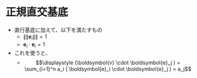 # 正規直交基底

- 直行基底に加えて、以下を満たすもの
  - $\|\|\boldsymbol{e}_i\|\| = 1$
  - $\boldsymbol{e}_i \cdot \boldsymbol{e}_i = 1$
- これを使うと、
  - $$\displaystyle (\boldsymbol{v} \cdot \boldsymbol{e}_j ) = \sum_{i=1}^n a_i ( \boldsymbol{e}_i \cdot \boldsymbol{e}_j ) = a_j$$